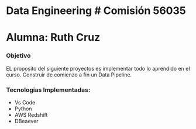 # Data Engineering             # Comisión 56035 
# Alumna: Ruth Cruz




### Objetivo 

EL proposito del siguiente proyectos es implementar todo lo aprendido en el curso. Construir de comienzo a fin un Data Pipeline.

### Tecnologias Implementadas: 
* Vs Code 
* Python
* AWS Redshift 
* DBeaever
